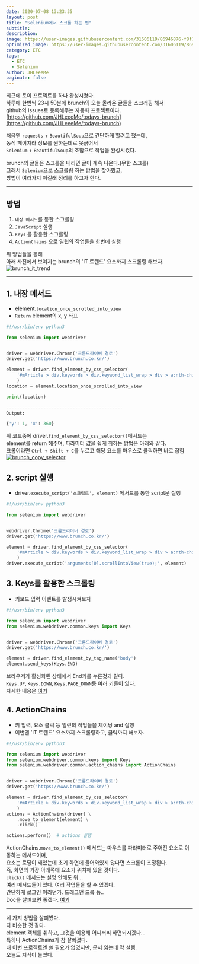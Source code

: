 ```yaml
---
date: 2020-07-08 13:23:35
layout: post
title: "Selenium에서 스크롤 하는 법"
subtitle:
description:
image: https://user-images.githubusercontent.com/31606119/86946876-f8f77700-c185-11ea-9ada-64ecb63e99eb.png
optimized_image: https://user-images.githubusercontent.com/31606119/86946192-fd6f6000-c184-11ea-9044-d0380a87263e.png
category: ETC
tags:
  - ETC
  - Selenium
author: JHLeeeMe
paginate: false
---
```


최근에 토이 프로젝트를 하나 완성시켰다.  
하루에 한번씩 23시 50분에 brunch의 오늘 올라온 글들을 스크래핑 해서  
github의 Issues로 등록해주는 자동화 프로젝트이다.  
[https://github.com/JHLeeeMe/todays-brunch](https://github.com/JHLeeeMe/todays-brunch)  

처음엔 ```requests``` + ```BeautifulSoup```으로 간단하게 할려고 했는데,  
동적 페이지라 정보를 원하는데로 못긁어서   
```Selenium``` + ```BeautifulSoup```의 조합으로 작업을 완성시켰다.  

brunch의 글들은 스크롤을 내리면 글이 계속 나온다.(무한 스크롤)  
그래서 ```Selenium```으로 스크롤링 하는 방법을 찾아봤고,  
방법이 여러가지 이길래 정리를 하고자 한다.

---

## 방법
  1. ```내장 메서드```를 통한 스크롤링
  2. ```JavaScript``` 실행
  3. ```Keys``` 를 활용한 스크롤링
  4. ```ActionChains``` 으로 일련의 작업들을 한번에 실행 

위 방법들을 통해  
아래 사진에서 보여지는 brunch의 'IT 트렌드' 요소까지 스크롤링 해보자. 
![brunch_it_trend](https://user-images.githubusercontent.com/31606119/86933158-37386a80-c175-11ea-89b4-316a6e9c5d71.png)

---

## 1. 내장 메서드
  - element.```location_once_scrolled_into_view```
  - ```Return``` element의 x, y 좌표

```python
#!/usr/bin/env python3

from selenium import webdriver


driver = webdriver.Chrome('크롬드라이버 경로')
driver.get('https://www.brunch.co.kr/')

element = driver.find_element_by_css_selector(
    '#mArticle > div.keywords > div.keyword_list_wrap > div > a:nth-child(4)'
    )
location = element.location_once_scrolled_into_view

print(location)

--------------------------------------------
Output:

{'y': 1, 'x': 360}
```
위 코드중에 driver.```find_element_by_css_selector()```메서드는  
element를 return 해주며, 파라미터 값을 쉽게 취하는 방법은 아래와 같다.  
크롬이라면 ```Ctrl + Shift + C```를 누르고 해당 요소를 마우스로 클릭하면 바로 잡힘
<a href="https://user-images.githubusercontent.com/31606119/86931040-9c3e9100-c172-11ea-8ff8-e220277a4bf9.png">
![brunch_copy_selector](https://user-images.githubusercontent.com/31606119/86931040-9c3e9100-c172-11ea-8ff8-e220277a4bf9.png)
</a>


## 2. script 실행
  - driver.```execute_script('스크립트', element)``` 메서드를 통한 script문 실행

```python
#!/usr/bin/env python3

from selenium import webdriver


webdriver.Chrome('크롬드라이버 경로')
driver.get('https://www.brunch.co.kr/')

element = driver.find_element_by_css_selector(
    '#mArticle > div.keywords > div.keyword_list_wrap > div > a:nth-child(4)'
    )
driver.execute_script('arguments[0].scrollIntoView(true);', element)
```


## 3. Keys를 활용한 스크롤링
  - 키보드 입력 이벤트를 발생시켜보자

```python
#!/usr/bin/env python3

from selenium import webdriver
from selenium.webdriver.common.keys import Keys


driver = webdriver.Chrome('크롬드라이버 경로')
driver.get('https://www.brunch.co.kr/')

element = driver.find_element_by_tag_name('body')
element.send_keys(Keys.END)
```
브라우저가 활성화된 상태에서 End키를 누른것과 같다.  
```Keys.UP```, ```Keys.DOWN```, ```Keys.PAGE_DOWN```등 여러 키들이 있다.  
자세한 내용은 [여기](https://www.selenium.dev/selenium/docs/api/py/webdriver/selenium.webdriver.common.keys.html?#selenium.webdriver.common.keys)


## 4. ActionChains
  - 키 입력, 요소 클릭 등 일련의 작업들을 체이닝 and 실행
  - 이번엔 'IT 트렌드' 요소까지 스크롤링하고, 클릭까지 해보자.

```python
#!/usr/bin/env python3

from selenium import webdriver
from selenium.webdriver.common.keys import Keys
from selenium.webdriver.common.action_chains import ActionChains


driver = webdriver.Chrome('크롬드라이버 경로')
driver.get('https://www.brunch.co.kr/')

element = driver.find_element_by_css_selector(
    '#mArticle > div.keywords > div.keyword_list_wrap > div > a:nth-child(4)'
    )
actions = ActionChains(driver) \
    .move_to_element(element) \
    .click()

actions.perform()  # actions 실행
```
ActionChains.```move_to_element()``` 메서드는 마우스를 파라미터로 주어진 요소로 이동하는 메서드이며,  
요소는 로딩이 돼있는데 초기 화면에 들어와있지 않다면 스크롤이 조정된다.  
즉, 화면의 가장 아래쪽에 요소가 위치해 있을 것이다.  
```click()``` 메서드는 설명 안해도 뭐...  
여러 메서드들이 있다. 여러 작업들을 할 수 있겠다.  
간단하게 로그인 이라던가. 드래그앤 드롭 등..  
Doc을 살펴보면 좋겠다. [여기](https://www.selenium.dev/selenium/docs/api/py/webdriver/selenium.webdriver.common.action_chains.html#module-selenium.webdriver.common.action_chains)

---

네 가지 방법을 살펴봤다.  
다 비슷한 것 같다.  
element 객체를 취하고, 그것을 이용해 어찌저찌 하면되시겠다...  
특히나 ActionChains가 참 잘빠졌다.  
내 이번 프로젝트엔 쓸 필요가 없었지만, 문서 읽는데 막 설렘.  
오늘도 지식이 늘었다.


